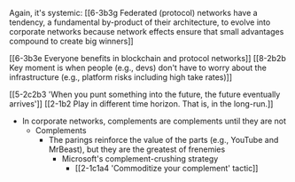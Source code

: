 Again, it's systemic:
	[[6-3b3g Federated (protocol) networks have a tendency, a fundamental by-product of their architecture, to evolve into corporate networks because network effects ensure that small advantages compound to create big winners]]

[[6-3b3e Everyone benefits in blockchain and protocol networks]]
	[[8-2b2b Key moment is when people (e.g., devs) don't have to worry about the infrastructure (e.g., platform risks including high take rates)]]

[[5-2c2b3 'When you punt something into the future, the future eventually arrives']]
	[[2-1b2 Play in different time horizon. That is, in the long-run.]]
- In corporate networks, complements are complements until they are not
	- Complements
		- The parings reinforce the value of the parts (e.g., YouTube and MrBeast), but they are the greatest of frenemies
			- Microsoft's complement-crushing strategy
				- [[2-1c1a4 'Commoditize your complement' tactic]]